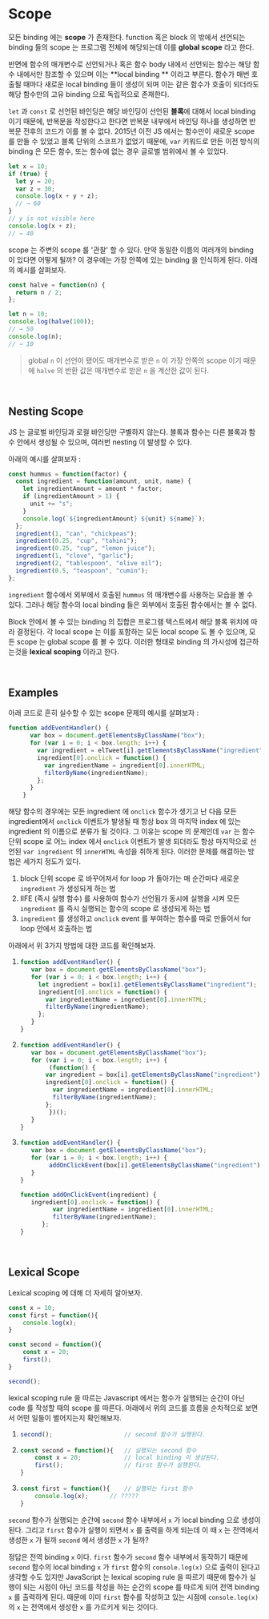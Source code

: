# Scope

모든 binding 에는 **scope** 가 존재한다. function 혹은 block 의 밖에서 선언되는 binding 들의 scope 는 프로그램 전체에 해당되는데 이를 **global scope** 라고 한다.

반면에 함수의 매개변수로 선언되거나 혹은 함수 body 내에서 선언되는 함수는 해당 함수 내에서만 참조할 수 있으며 이는 **local binding ** 이라고 부른다. 함수가 매번 호출될 때마다 새로운 local binding 들이 생성이 되며 이는 같은 함수가 호출이 되더라도 해당 함수만의 고유 binding 으로 독립적으로 존재한다.

`let` 과 `const` 로 선언된 바인딩은 해당 바인딩이 선언된 **블록**에 대해서 local binding 이기 때문에, 반복문을 작성한다고 한다면 반복문 내부에서 바인딩 하나를 생성하면 반복문 전후의 코드가 이를 볼 수 없다. 2015년 이전 JS 에서는 함수만이 새로운 scope 를 만들 수 있었고 블록 단위의 스코프가 없었기 때문에, `var` 키워드로 만든 이전 방식의 binding 은 모든 함수, 또는 함수에 없는 경우 글로벌 범위에서 볼 수 있었다.

```js
let x = 10;
if (true) {
  let y = 20;
  var z = 30;
  console.log(x + y + z);
  // → 60
}
// y is not visible here
console.log(x + z);
// → 40
```

scope 는 주변의 scope 를 '관찰' 할 수 있다. 만약 동일한 이름의 여러개의 binding 이 있다면 어떻게 될까? 이 경우에는 가장 안쪽에 있는 binding 을 인식하게 된다. 아래의 예시를 살펴보자.

```js
const halve = function(n) {
  return n / 2;
};

let n = 10;
console.log(halve(100));
// → 50
console.log(n);
// → 10
```

> global `n` 이 선언이 됐어도 매개변수로 받은 `n` 이 가장 안쪽의 scope 이기 때문에 `halve` 의 반환 값은 매개변수로 받은 `n` 을 계산한 값이 된다.

<br>

## Nesting Scope

JS 는 글로벌 바인딩과 로컬 바인딩만 구별하지 않는다. 블록과 함수는 다른 블록과 함수 안에서 생성될 수 있으며, 여러번 nesting 이 발생할 수 있다.

아래의 예시를 살펴보자 :

```js
const hummus = function(factor) {
  const ingredient = function(amount, unit, name) {
    let ingredientAmount = amount * factor;
    if (ingredientAmount > 1) {
      unit += "s";
    }
    console.log(`${ingredientAmount} ${unit} ${name}`);
  };
  ingredient(1, "can", "chickpeas");
  ingredient(0.25, "cup", "tahini");
  ingredient(0.25, "cup", "lemon juice");
  ingredient(1, "clove", "garlic");
  ingredient(2, "tablespoon", "olive oil");
  ingredient(0.5, "teaspoon", "cumin");
};
```

`ingredient` 함수에서 외부에서 호출된 `hummus` 의 매개변수를 사용하는 모습을 볼 수 있다. 그러나 해당 함수의 local binding 들은 외부에서 호출된 함수에서는 볼 수 없다.

Block 안에서 볼 수 있는 binding 의 집합은 프로그램 텍스트에서 해당 블록 위치에 따라 결정된다. 각 local scope 는 이를 포함하는 모든 local scope 도 볼 수 있으며, 모든 scope 는 global scope 를 볼 수 있다. 이러한 형태로 binding 의 가시성에 접근하는것을 **lexical scoping** 이라고 한다.

<br>

## Examples

아래 코드로 흔히 실수할 수 있는 scope 문제의 예시를 살펴보자 :

```js
function addEventHandler() {
	  var box = document.getElementsByClassName("box");
	  for (var i = 0; i < box.length; i++) {
	    var ingredient = elTweet[i].getElementsByClassName("ingredient");
	    ingredient[0].onclick = function() {
	      var ingredientName = ingredient[0].innerHTML;
	      filterByName(ingredientName);
	    };
	  }
	}
```

해당 함수의 경우에는 모든 ingredient 에 `onclick` 함수가 생기고 난 다음 모든 ingredient에서  `onclick` 이벤트가 발생될 때 항상 box 의 마지막 index 에 있는 ingredient 의 이름으로 분류가 될 것이다. 그 이유는 scope 의 문제인데 `var` 는 함수단위 scope 로 어느 index 에서 `onclick` 이벤트가 발생 되더라도 항상 마지막으로 선언된 `var ingredient` 의 `innerHTML` 속성을 취하게 된다. 이러한 문제를 해결하는 방법은 세가지 정도가 있다.

1. block 단위 scope 로 바꾸어져서 for loop 가 돌아가는 매 순간마다 새로운 `ingredient` 가 생성되게 하는 법
2. IIFE (즉시 실행 함수) 를 사용하여 함수가 선언됨가 동시에 실행을 시켜 모든 `ingredient` 를 즉시 실행되는 함수의 scope 로 생성되게 하는 법
3. `ingredient` 를 생성하고 `onclick` event 를 부여하는 함수를 따로 만들어서 for loop 안에서 호출하는 법

아래에서 위 3가지 방법에 대한 코드를 확인해보자.

1. ```js
   function addEventHandler() {
   	  var box = document.getElementsByClassName("box");
   	  for (var i = 0; i < box.length; i++) {
   	    let ingredient = box[i].getElementsByClassName("ingredient");
   	    ingredient[0].onclick = function() {
   	      var ingredientName = ingredient[0].innerHTML;
   	      filterByName(ingredientName);
   	    };
   	  }
   }
   ```

2. ```js
   function addEventHandler() {
   	  var box = document.getElementsByClassName("box");
   	  for (var i = 0; i < box.length; i++) {
           (function() {
   	      var ingredient = box[i].getElementsByClassName("ingredient");
   	      ingredient[0].onclick = function() {
   	        var ingredientName = ingredient[0].innerHTML;
   	        filterByName(ingredientName);
   	      };
           })();
   	  }
   }
   ```

3. ```js
   function addEventHandler() {
   	  var box = document.getElementsByClassName("box");
   	  for (var i = 0; i < box.length; i++) {
           addOnClickEvent(box[i].getElementsByClassName("ingredient"))
   	  }
   }
   
   function addOnClickEvent(ingredient) {
   	  ingredient[0].onclick = function() {
   	        var ingredientName = ingredient[0].innerHTML;
   	        filterByName(ingredientName);
         };
   }
   ```

<br>

## Lexical Scope

Lexical scoping 에 대해 더 자세히 알아보자.

```js
const x = 10;
const first = function(){
    console.log(x);
}

const second = function(){
    const x = 20;
    first();
}

second();
```

lexical scoping rule 을 따르는 Javascript 에서는 함수가 실행되는 순간이 아닌 code 를 작성할 때의 scope 를 따른다. 아래에서 위의 코드를 흐름을 순차적으로 보면서 어떤 일들이 벌어지는지 확인해보자.

1. ```js
   second(); 					// second 함수가 실행된다.
   ```

2. ```js
   const second = function(){ 	// 실행되는 second 함수
       const x = 20; 			// local binding 이 생성된다.
       first(); 				// first 함수가 실행된다.
   }
   ```

3. ```js
   const first = function(){ 	// 실행되는 first 함수
       console.log(x); 		// ?????
   }
   ```

 `second` 함수가 실행되는 순간에 `second` 함수 내부에서 `x` 가 local binding 으로 생성이 된다. 그리고 `first` 함수가 실행이 되면서 `x` 를 출력을 하게 되는데 이 때 `x` 는 전역에서 생성한 `x` 가 될까 `second` 에서 생성한 `x` 가 될까? 

정답은 전역 binding `x` 이다. `first` 함수가 `second` 함수 내부에서 동작하기 때문에 `second` 함수의 local binding `x` 가 `first` 함수의 `console.log(x)` 으로 출력이 된다고 생각할 수도 있지만 JavaScript 는 lexical scoping rule 을 따르기 때문에 함수가 실행이 되는 시점이 아닌 코드를 작성을 하는 순간의 scope 를 따르게 되어 전역 binding `x` 를 출력하게 된다. 때문에 이미 `first` 함수를 작성하고 있는 시점에 `console.log(x)` 의 `x` 는 전역에서 생성한 `x` 를 가르키게 되는 것이다.

